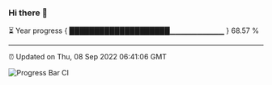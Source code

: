 ### Hi there 👋

⏳ Year progress { ████████████████████▁▁▁▁▁▁▁▁▁▁ } 68.57 %

---

⏰ Updated on Thu, 08 Sep 2022 06:41:06 GMT

![Progress Bar CI](https://github.com/liununu/liununu/workflows/Progress%20Bar%20CI/badge.svg)
